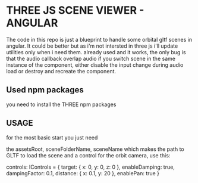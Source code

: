 #  THREE JS SCENE VIEWER - ANGULAR
The code in this repo is just a blueprint to handle some orbital gltf scenes in angular.
It could be better but as i'm not intersted in three js i'll update utilities only when i need them.
already used and it works, the only bug is that the audio callback overlap audio if you switch scene in the same instance of the component, either disable the input change during audio load or destroy and recreate the component.

## Used npm packages
you need to install the THREE npm packages

## USAGE
for the most basic start you just need 

the assetsRoot, sceneFolderName, sceneName which makes the path to GLTF to load the scene
and a control for the orbit camera, use this:

  controls: IControls = {
    target: { x: 0, y: 0, z: 0 },
    enableDamping: true,
    dampingFactor: 0.1,
    distance: { x: 0.1, y: 20 },
    enablePan: true
  }
